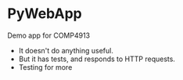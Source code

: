 # PyWebApp
Demo app for COMP4913
* It doesn't do anything useful.
* But it has tests, and responds to HTTP requests.
* Testing for more
